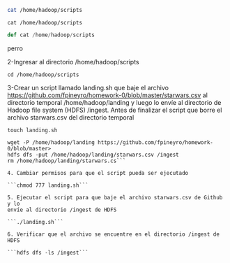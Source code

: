 ```bash
cat /home/hadoop/scripts
```

```linux
cat /home/hadoop/scripts
```

```python
def cat /home/hadoop/scripts
```

perro




2-Ingresar al directorio /home/hadoop/scripts

```cd /home/hadoop/scripts```

3-Crear un script llamado landing.sh que baje el archivo
https://github.com/fpineyro/homework-0/blob/master/starwars.csv al
directorio temporal /home/hadoop/landing y luego lo envíe al
directorio de Hadoop file system (HDFS) /ingest. Antes de finalizar el
script que borre el archivo starwars.csv del directorio temporal



```touch landing.sh```

```#!/bin/bash
wget -P /home/hadoop/landing https://github.com/fpineyro/homework-0/blob/master>
hdfs dfs -put /home/hadoop/landing/starwars.csv /ingest
rm /home/hadoop/landing/starwars.cs```

4. Cambiar permisos para que el script pueda ser ejecutado

```chmod 777 landing.sh```

5. Ejecutar el script para que baje el archivo starwars.csv de Github y lo
envíe al directorio /ingest de HDFS

```./landing.sh```

6. Verificar que el archivo se encuentre en el directorio /ingest de HDFS

```hdfs dfs -ls /ingest```


